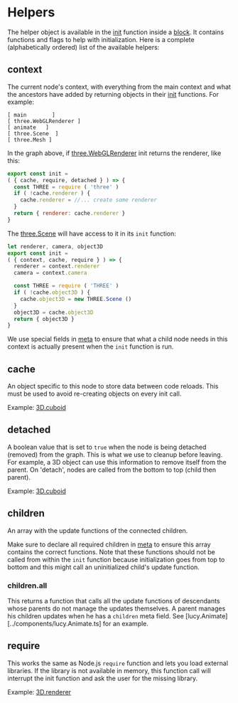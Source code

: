 # Helpers

The helper object is available in the [init](init.md) function inside a [block](block.md). It contains functions and flags to help with initialization. Here is a complete (alphabetically ordered) list of the available helpers:

## context

The current node's context, with everything from the main context and what the ancestors have added by returning objects in their [init](init.md) functions. For example:

```ascii
[ main        ]
[ three.WebGLRenderer ]
[ animate   ]
[ three.Scene  ]
[ three.Mesh ]
```

In the graph above, if [three.WebGLRenderer](../components/three.WebGLRenderer) init returns the renderer, like this:

```Javascript
export const init =
( { cache, require, detached } ) => {
  const THREE = require ( 'three' )
  if ( !cache.renderer ) {
    cache.renderer = //... create some renderer
  }
  return { renderer: cache.renderer }
}
```

The [three.Scene](../components/three.Scene.ts#L5) will have access to it in its `init` function:

```Javascript
let renderer, camera, object3D
export const init =
( { context, cache, require } ) => {
  renderer = context.renderer
  camera = context.camera

  const THREE = require ( 'THREE' )
  if ( !cache.object3D ) {
    cache.object3D = new THREE.Scene ()
  }
  object3D = cache.object3D
  return { object3D }
}
```

We use special fields in [meta](meta.md) to ensure that what a child node needs in this context is actually present when the `init` function is run.

## cache

An object specific to this node to store data between code reloads. This must be used to avoid re-creating objects on every init call.

Example: [3D.cuboid](../components/3D.cuboid.ts#L3)

## detached

A boolean value that is set to `true` when the node is being detached (removed) from the graph. This is what we use to cleanup before leaving. For example, a 3D object can use this information to remove itself from the parent. On 'detach', nodes are called from the bottom to top (child then parent).

Example: [3D.cuboid](../components/3D.cuboid.ts#L15)

## children

An array with the update functions of the connected children.

Make sure to declare all required children in [meta](meta.md#children) to ensure this array contains the correct functions. Note that these functions should not be called from within the `init` function because initialization goes from top to bottom and this might call an uninitialized child's update function.

### children.all

This returns a function that calls all the update functions of descendants whose parents do not manage the updates themselves. A parent manages his children updates when he has a `children` meta field. See [lucy.Animate][../components/lucy.Animate.ts] for an example.

## require

This works the same as Node.js `require` function and lets you load external libraries. If the library is not available in memory, this function call will interrupt the init function and ask the user for the missing library.

Example: [3D.renderer](../components/3D.renderer.ts#L3)
